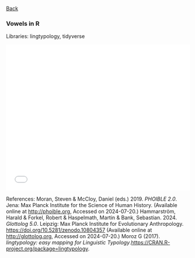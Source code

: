 [Back](https://ycvogt.github.io/my_portfolio/)


### Vowels in R

Libraries: lingtypology, tidyverse

<iframe src="images/vowels_longshorty.html" width="100%" height="400px" style="border:none;"></iframe>

References:
Moran, Steven & McCloy, Daniel (eds.) 2019. _PHOIBLE 2.0_. Jena: Max Planck Institute for the Science of Human History. (Available online at http://phoible.org, Accessed on 2024-07-20.)
Hammarström, Harald & Forkel, Robert & Haspelmath, Martin & Bank, Sebastian. 2024. _Glottolog 5.0_. Leipzig: Max Planck Institute for Evolutionary Anthropology. https://doi.org/10.5281/zenodo.10804357 (Available online at http://glottolog.org, Accessed on 2024-07-20.)
Moroz G (2017). _lingtypology: easy mapping for Linguistic Typology_.<https://CRAN.R-project.org/package=lingtypology>.
